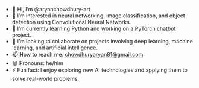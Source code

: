- 👋 Hi, I’m @aryanchowdhury-art
- 👀 I’m interested in neural networking, image classification, and object detection using Convolutional Neural Networks.
- 🌱 I’m currently learning Python and working on a PyTorch chatbot project.
- 💞️ I’m looking to collaborate on projects involving deep learning, machine learning, and artificial intelligence.
- 📫 How to reach me: chowdhuryaryan81@gmail.com
- 😄 Pronouns: he/him
- ⚡ Fun fact: I enjoy exploring new AI technologies and applying them to solve real-world problems.


<!---
aryanchowdhury-art/aryanchowdhury-art is a ✨ special ✨ repository because its `README.md` (this file) appears on your GitHub profile.
You can click the Preview link to take a look at your changes.
--->
